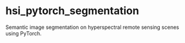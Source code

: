# hsi_pytorch_segmentation
Semantic image segmentation on hyperspectral remote sensing scenes using PyTorch. 
